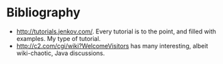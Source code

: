 # Bibliography

- <http://tutorials.jenkov.com/>. Every tutorial is to the point, and filled with examples. My type of tutorial.
- <http://c2.com/cgi/wiki?WelcomeVisitors> has many interesting, albeit wiki-chaotic, Java discussions.
